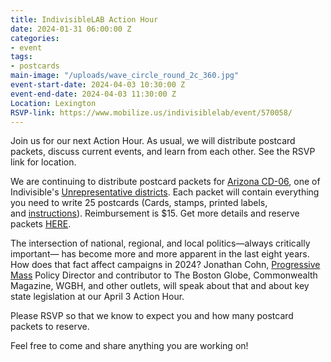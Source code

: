 ```yaml
---
title: IndivisibleLAB Action Hour
date: 2024-01-31 06:00:00 Z
categories:
- event
tags:
- postcards
main-image: "/uploads/wave_circle_round_2c_360.jpg"
event-start-date: 2024-04-03 10:30:00 Z
event-end-date: 2024-04-03 11:30:00 Z
Location: Lexington
RSVP-link: https://www.mobilize.us/indivisiblelab/event/570058/
---
```


Join us for our next Action Hour. As usual, we will distribute postcard packets, discuss current events, and learn from each other. See the RSVP link for location. 

We are continuing to distribute postcard packets for [Arizona CD-06](https://ballotpedia.org/Arizona%27s_6th_Congressional_District), one of Indivisible's [Unrepresentative districts](https://www.unrepresentative18.org/reps). Each packet will contain everything you need to write 25 postcards (Cards, stamps, printed labels, and [instructions](https://docs.google.com/document/d/14R9yH78HanpfOlubg6FvoZ5i9XuHwTrZZpIXkPkkiIU/edit?usp=sharing)). Reimbursement is $15. Get more details and reserve packets [HERE](https://docs.google.com/forms/d/e/1FAIpQLSdLtmqORrP6ALk2zPixyF0w6U0v6yXPrvcAywhtme_6GrI0ww/viewform).

The intersection of national, regional, and local politics—always critically important— has become more and more apparent in the last eight years. How does that fact affect campaigns in 2024? Jonathan Cohn, [Progressive Mass](https://www.progressivemass.com/) Policy Director and contributor to The Boston Globe, Commonwealth Magazine, WGBH, and other outlets, will speak about that and about key state legislation at our April 3 Action Hour.

Please RSVP so that we know to expect you and how many postcard packets to reserve.

Feel free to come and share anything you are working on!